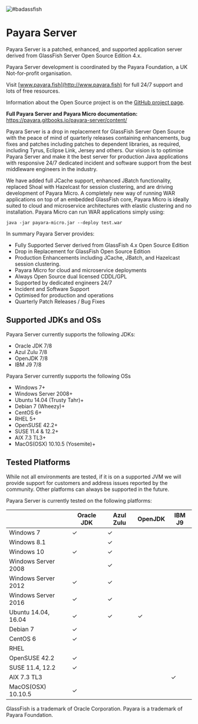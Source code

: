 ![#badassfish](https://avatars3.githubusercontent.com/u/7817189?v=3&s=100)

# Payara Server

Payara Server is a patched, enhanced, and supported application server derived from GlassFish Server Open Source Edition 4.x.

Payara Server development is coordinated by the Payara Foundation, a UK Not-for-profit organisation.

Visit [www.payara.fish](http://www.payara.fish) for full 24/7 support and lots of free resources.

Information about the Open Source project is on the [GitHub project page](https://payara.github.io/Payara/).

**Full Payara Server and Payara Micro documentation:** https://payara.gitbooks.io/payara-server/content/

Payara Server is a drop in replacement for GlassFish Server Open Source with the peace of mind of quarterly releases containing enhancements, bug fixes and patches including patches to dependent libraries, as required, including Tyrus, Eclipse Link, Jersey and others. Our vision is to optimise Payara Server and make it the best server for production Java applications with responsive 24/7 dedicated incident and software support from the best middleware engineers in the industry.

We have added full JCache support, enhanced JBatch functionality, replaced Shoal with Hazelcast for session clustering, and are driving development of Payara Micro. A completely new way of running WAR applications on top of an embedded GlassFish core, Payara Micro is ideally suited to cloud and microservice architectures with elastic clustering and no installation. Payara Micro can run WAR applications simply using:

```Shell
java -jar payara-micro.jar --deploy test.war
```

In summary Payara Server provides:

* Fully Supported Server derived from GlassFish 4.x Open Source Edition
* Drop in Replacement for GlassFish Open Source Edition
* Production Enhancements including JCache, JBatch, and Hazelcast session clustering.
* Payara Micro for cloud and microservice deployments
* Always Open Source dual licensed CDDL/GPL
* Supported by dedicated engineers 24/7
* Incident and Software Support
* Optimised for production and operations
* Quarterly Patch Releases / Bug Fixes

## Supported JDKs and OSs

Payara Server currently supports the following JDKs:

* Oracle JDK 7/8
* Azul Zulu 7/8
* OpenJDK 7/8
* IBM J9 7/8

Payara Server currently supports the following OSs

* Windows 7+
* Windows Server 2008+
* Ubuntu 14.04 (Trusty Tahr)+
* Debian 7 (Wheezy)+
* CentOS 6+
* RHEL 5+
* OpenSUSE 42.2+
* SUSE 11.4 & 12.2+
* AIX 7.3 TL3+
* MacOS(OSX) 10.10.5 (Yosemite)+

## Tested Platforms

While not all environments are tested, if it is on a supported JVM we will provide support for customers and address issues reported by the community. Other platforms can always be supported in the future.

Payara Server is currently tested on the following platforms:

|                       |Oracle JDK     |Azul Zulu      |OpenJDK        |IBM J9 |
|---                    |---            |---            |---            |---    |
|Windows 7              |✓              |✓              |               |       |
|Windows 8.1            |               |✓              |               |       |
|Windows 10             |✓              |✓              |               |       |
|Windows Server 2008    |               |✓              |               |       |
|Windows Server 2012    |✓              |✓              |               |       |
|Windows Server 2016    |✓              |✓              |               |       |
|Ubuntu 14.04, 16.04    |✓              |✓              |✓              |       |
|Debian 7               |✓              |               |               |       |
|CentOS 6               |✓              |               |               |       |
|RHEL                   |               |               |               |       |
|OpenSUSE 42.2          |✓              |               |               |       |
|SUSE 11.4, 12.2        |✓              |               |               |       |
|AIX 7.3 TL3            |               |               |               |✓      |
|MacOS(OSX) 10.10.5     |✓              |               |               |       |

GlassFish is a trademark of Oracle Corporation.
Payara is a trademark of Payara Foundation.
